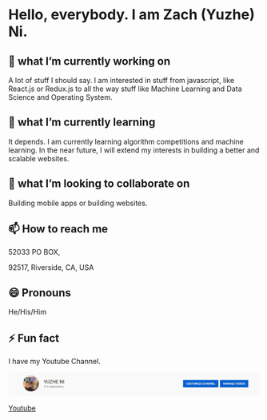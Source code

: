 <!-- # Good ![Time](https://i.imgur.com/NzsCeMa.png) 👋 -->

# Hello, everybody. I am Zach (Yuzhe) Ni.

## 🔭 what I’m currently working on 

A lot of stuff I should say. I am interested in stuff from javascript, like React.js or Redux.js to all the way stuff like Machine Learning and Data Science and Operating System.

## 🌱 what I’m currently learning

It depends. I am currently learning algorithm competitions and machine learning. In the near future, I will extend my interests in building a better and scalable websites.

## 👯 what I’m looking to collaborate on 

Building mobile apps or building websites. 

## 📫 How to reach me

52033 PO BOX, 

92517, Riverside, CA, USA

## 😄 Pronouns 

He/His/Him

## ⚡ Fun fact

I have my Youtube Channel.

![Youtube Channel](https://raw.githubusercontent.com/niyuzheno1/niyuzheno1/main/github.JPG)


[Youtube](https://www.youtube.com/channel/UCweynRkWM6iBEzHGNrd9GKQ)



<!--
**niyuzheno1/niyuzheno1** is a ✨ _special_ ✨ repository because its `README.md` (this file) appears on your GitHub profile.

Here are some ideas to get you started:

- 🔭 I’m currently working on ...
- 🌱 I’m currently learning ...
- 👯 I’m looking to collaborate on ...
- 🤔 I’m looking for help with ...
- 💬 Ask me about ...
- 📫 How to reach me: ...
- 😄 Pronouns: ...
- ⚡ Fun fact: ...
-->
